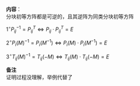 **内容**：  
分块初等方阵都是可逆的，且其逆阵为同类分块初等方阵  
  
 $1^\circ P_{ij}^{-1}=P_{ij}^T  
\Leftrightarrow P_{ij}\cdot P_{ij}^T=E$  
  
 $2^\circ P_i(M)^{-1}=P_i(M^{-1})  
\Leftrightarrow P_i(M)\cdot P_i(M^{-1})=E$  
  
 $3^\circ T_{ij}(M)^{-1}=T_{ij}(-M)  
\Leftrightarrow T_{ij}(M)\cdot T_{ij}(-M)=E$  
  
**备注**  
证明过程没理解，举例代替了  
